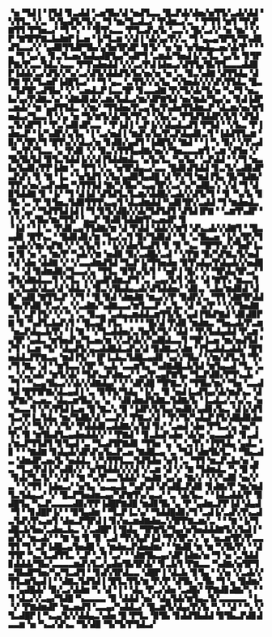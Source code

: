 ▝▅▝▜▟▐▝▐▜▟▝▊▃▟▟▝▃▅▜▙▞▟▝▅▟▜▃▃▝█▃▛▟▞▟▅▞▅▜▜▞▃▟▞▟▟▝▚▜▜▃▝▞▃▝▚▜▄▟▜▞▜▞▄▝▜▝▆▞▜▃▟▃▞▝▛▟▆▃▞▃▝▝▛▜▜▝▆▜▝▜▚▛▇▜▜▝▛▜▅▃▞▝▜▝▚▝▝▝▉▜▚▃▃▝▛▜▃▟▚▞▙▝▃▃▚▝█▞▃▞▞▝▅▝▆▞▝▞▛▝▇▜▛▛▇▃▙▟▆▛▐▃▅▝▐▞▜▃▆▝▞▟▐▝▟▞▄▞▛▞▃▝▜▝▄▃▄▜▛▜▞▜▚▟▉▟▜▃▃▞▞▝▄▟▉▜▜▟▛▜▙▞▄▜▅▜▛▟▛▝▊▜▞▝▅▝▆▝▅▜▅▟▄▃▅▞▟▞▛▝▝▝▄▝▜▝▄▞▄▝▊▃▜▃▅▞▙▟▄▟█▜▄▞▚▟▛▜▝▃▆▟▞▜▅▟▐▞▃▜▃▝▄▞▙▝▊▜▛▛▇▞▛▃▃▜▟▃▚▃▃▝▛▜▚▟▅▟▟▝▞▞▃▞▛▟▐▟▅▃▞▟▜▜▄▜▙▜▜▃▃▃▟▟▉▛▐▟▟▞▃▞▟▜▞▞▚▞▃▞▟▜▞▟▟▟▜▞▙▞▅▞▅▝▅▝▃▝▉▃▚▟▇▝▟▜▜▟▄▝▟▛▇▝▛▞▜▃▅▛▐▟█▜▃▞▝▝▜▝▄▃▝▃▜▜▞▞▄▜▄▝▚▜▅▟▞▞▞▟▚▜▜▟▃▝█▃▝▜▟▜▛▃▟▜▙▞▝▞▝▃▅▟▃▛▐▃▃▜▛▝▊▃▃▟▇▝▛▞▜▞▟▞▜▞▅▝▚▞▜▝▅▃▙▞▄▞▛▟▇▃▚▞▝▟▇▟▊▟▞▃▆▞▙▟▃▞▆▞▟▛▇▜▟▝▅▞▆▟▞▜▄▞▄▝▊▟▐▟▛▃▆▟▞▝▆▝▄▟▜▜▟▃▝▞▆▞▝▜▜▟▅▞▛▃▄▜▄▜▚▟▅▜▜▟▆▃▛▝▟▃▆▞▅▞▆▜▅▟▃▞▜▃▃▜▝▞▄▝▅▝▜▞▆▜▞▟▞▜▞▜▚▞▝▞▙▞▃▝▛▜▟▜▟▟▛▞▙▜▝▟▜▟▃▜▞▟▛▜▝▝▛▃▚▟▊▟▛▃▃▝▝▛▐▟▐▝▃▛▐▞▞▟▄▟▃▟▜▝▛▜▟▝▝▞▙▃▝▛▐▟▅▃▛▝▐▞▚▟▛▞▄▜▄▝▐▝▃▞▅▟▐▝▆▟▚▞▙▞▛▃▛▟▄▟▊▃▜▝▐▟▟▜▜▃▆▝▉▞▚▜▛▞▜▝█▜▚▞▞▟▃▞▅▝▊▟▉▞▄▟▜▝▐▟█▜▞▝▇▟▝▝▐▝▚▝▉▞▝▞▛▃▟▝▚▞▛▞▜▃▃▝▄▝▛▟▊▝▞▝▉▃▚▜▜▜▄▟▇▞▅▞▞▜▅▃▃▃▆▜▝▃▆▝▟▜▅▝▞▜▙▜▙▜▟▝▉▜▃▜▟▟▐▞▞▟▐▜▟▟▆▟▃▝▄▜▄▜▃▝▚▞▙▞▝▃▛▟▟▝▝▞▜▝▅▃▙▞▙▟▊▞▛▛▐▟▆▝▃▝▛▜▝▞▃▝▅▜▛▟▄▃▞▃▃▝█▟▊▟▜▟▟▝▊▃▜▞▃▟▉▟▛▃▛▟▚▝▊▝▇▝▐▃▝▝▅▜▟▜▝▞▙▞▄▟▉▜▄▟█▝▟▝▛▞▜▝▆▟▐▜▄▝█▞▜▟▇▞▜▜▚▞▅▞▃▟▚▟▅▝▚▜▜▜▟▝▇▞▚▜▙▞▚▃▄▜▛▞▃▞▚▞▚▟█▃▚▝▞▟▝▜▝▟▉▜▟▟▇▝▊▝▐▞▝▜▝▟▐▟▝▟▜▟▜▃▜▃▆▞▟▟█▞▃▟▞▞▟▜▞▜▝▝▊▝▚▞▙▝▊▜▙▝▃▝▛▝▊▜▅▃▜▟▉▜▜▜▚▃▄▜▝▟▃▟▆▟▟▝▚▟▊▜▛▞▃▟▟▝▜▝▆▟▅▟▃▞▆▝▄▞▝▜▟▜▜▟▐▟▐▝▜▝▊▜▞▟█▞▞▟▞▜▟▜▟▜▝▟▜▟▐▛▇▝▝▃▆▜▚▟▛▝▐▝▞▝▄▜▙▞▆▞▜▜▞▝▄▃▛▝▉▟▊▜▟▟▇▜▚▃▅▟▛▝▊
▝▐▟▝▝▐▝▃▝▛▟▊▃▄▜▜▟▇▞▆▝▟▝▛▟▟▝▟▟▞▞▆▜▝▟▚▃▟▞▞▟▇▜▝▝█▃▄▟▊▝█▜▚▃▝▝█▟▊▟▊▞▆▝▜▃▞▃▜▝▉▞▜▟▉▟▝▝▊▝▃▜▙▃▅▝▐▞▄▜▛▞▜▃▚▟▞▞▆▞▄▛▇▝▞▝▄▜▄▜▝▝▐▞▞▟▅▜▃▟▜▝▊▝▉▝▚▃▝▜▛▜▚▞▞▜▅▛▐▃▆▝▉▝▅▝▃▝▆▞▛▝▚▟▞▞▆▝▅▟▉▝▉▞▃▟█▞▃▟▝▝▞▛▇▝▉▞▚▛▇▃▜▞▅▟▞▟▝▟▅▝▟▟▇▝▞▝▞▃▃▟▆▟▜▟▝▜▃▛▐▞▜▜▅▟▅▝▉▜▚▟▄▞▛▟▄▟▞▞▅▟█▃▝▝▟▝▉▟▆▟▉▞▜▃▃▞▄▝▜▜▃▝▉▜▚▞▙▜▝▝▅▛▐▝█▞▝▞▝▜▛▟▄▜▛▃▞▝▟▜▞▟▇▟▃▃▜▝▞▜▃▝▞▞▄▟▛▟▆▃▛▜▝▃▝▃▄▞▙▜▝▟▞▝▟▝▇▜▚▝▆▃▃▜▝▃▜▃▟▞▟▃▞▟▝▟▟▃▚▝▉▃▚▜▙▟▄▃▟▞▟▜▟▟▅▞▝▟▊▃▝▃▙▞▆▟▉▟▝▟█▞▚▟█▝▇▜▜▃▛▝▞▜▝▝█▝▉▟▝▟▆▟▇▝▆▃▞▞▛▝▉▟▛▞▃▝▜▜▝▟▇▜▛▟▟▜▅▞▛▟█▝▛▃▞▃▝▞▃▟▇▞▚▟▇▃▃▞▆▜▃▃▛▝▃▜▃▝▟▝▚▞▛▝▝▞▞▜▅▟▇▃▜▝▃▛▐▜▞▝▞▝▚▝▃▝▉▃▄▝▃▟▄▃▆▟▟▃▆▜▜▞▙▝▄▟▐▜▙▛▇▟▝▟▊▟▉▛▇▝▊▝▚▟▜▃▙▟▚▜▝▝█▃▄▛▐▜▃▝▝▝▝▝█▞▟▝▛▟▉▝▆▟▆▃▝▜▅▃▟▞▛▃▆▝▅▃▛▟▄▃▙▜▚▝▐▝▇▝▝▞▜▃▟▟▅▞▃▜▅▜▞▜▞▝▟▟▝▝▛▞▙▟▄▟▟▝▛▃▆▝▄▜▛▝▄▟▃▝▆▜▅▟▚▞▜▃▅▞▆▝▞▃▛▟▞▞▚▟█▟▃▃▜▝▜▛▐▃▅▝▆▞▅▟▜▟▝▞▜▝▐▃▆▝▜▞▝▟▄▟▜▞▄▃▟▟█▟▃▟▚▞▟▝▉▟▇▃▞▟▆▝▐▜▃▟▟▃▟▟▞▝█▜▅▟▟▃▛▛▇▃▄▝▆▟▐▜▞▝▐▛▐▃▙▃▜▟█▃▄▟▊▝▄▞▞▜▙▞▝▞▆▞▟▜▃▜▝▜▚▞▜▝▇▃▝▟▝▝▆▜▃▃▚▜▛▝▚▃▙▝▃▃▆▜▄▝▚▟▇▟█▃▙▜▟▝▆▜▄▃▟▝▜▃▝▃▃▝▞▃▚▟▞▝▆▜▞▟▞▝▜▟▚▃▛▟▆▃▞▝▃▞▛▃▄▛▇▜▄▝▜▃▛▟▉▞▛▜▚▃▙▝▝▜▝▝▚▃▄▜▙▃▞▞▟▞▞▟▇▟▄▞▝▞▝▟▛▟█▝▜▛▇▃▚▝▜▜▙▞▆▞▝▜▅▝▃▃▟▜▟▝█▜▜▛▇▞▟▃▄▟▐▝▃▝▉▜▜▞▜▟▄▝▐▞▃▝▉▝▅▟▐▃▟▜▄▞▟▞▆▟▚▃▝▟▄▛▇▞▚▃▅▃▝▟▄▃▆▜▙▞▄▝▄▝▝▟▊▟▆▟▜▟▇▃▜▟▇▞▙▝▐▃▟▃▞▃▚▞▃▝▅▝▅▃▃▜▝▞▚▜▜▟▐▃▅▝█▝▇▃▚▝▉▝▐▟▛▞▙▜▄▞▅▟▉▞▄▟▊▞▙▃▝▟▐▞▟▜▜▃▞▛▐▃▜▟▄▝▆▞▜▟█▞▟▝▃▃▛▞▝▛▇▃▞▟▝▝▛▞▜▞▚▟▄▛▐▜▞▟█▟▉▟▅▞▃▞▞▝▜▞▞▝▞▜▞▝▛▟▟▟▊▃▟▟▇▞▄▜▟▝▊▞▝▃▅▟▝▟▅▝▛▜▃▞▄▝▅▞▚▜▚▝▉▝▆▜▙▟▜▃▄▟▅▟▟▞▞▝▝▛▇▟▝▝▊▃▙▟▚▟▅▝▟▞▅▝▄▃▃▟▞▝▊▃▟▞▆▃▛▜▜▟▜▝▊▜▄▟▝▃▝▜▃▟▜▛▇▟▊▝▜▜▅▝▄▝▄▝▃▜▚▝▐▜▜▟▄▝▄▟▃▝▊▝▝▝▇▟▇▝▊▟▄▟▞▟▛▟▚▞▙▃▛▃▅▝▇▟█▃▄▝▃▝▜▟▝▟▆▜▙▜▃▝▝▜▙▃▟▃▝▟▆▟▛▃▅▞▙▝▅▟▟▃▝▞▚▜▜▜▃▃▜▟▜▟▅▝▅▜▝▃▝▜▜▝▆▃▛▃▙▞▅▝▄▃▝▜▃▞▛▟▐▞▚▟▉▞▞▝▅▜▜▟▟▞▞▞▟▝▞▃▆▝▟▝▞▝▇▝▜▟▆▟▃▝▚▝█▝▛▝▊▟▞▜▃▜▞▝▞▟▝▝▇▝▚▞▛▃▃▜▟▟▞▝▅▟▇▝▄▞▄▝▇▞▞▝▞▞▚▟▉▝▅▞▞▃▝▝▞▜▜▝▐▟▅▃▞▝▅▜▄▝▄▃▄▃▙▝▚▟▚▟▝▟▚▟█▃▛▟▉▝▊▟▇▞▛▝▆▞▆▟▜▃▜▟▄▃▞▝▞▝█▃▛▜▅▟▆▃▄▞▚▛▇▜▚▞▄▃▞▝▃▝▟▞▙▃▝▝▐▟▃▟▟▞▛▝▉▟█▜▄▝▚▃▛▃▃▃▃▟▉▞▛▛▐▟█▛▇▟█▝▆▟▊▜▙▝▄▝▛▝▄▟▆▃▛▛▐▟▝▟▄▟▝▜▝▝▊▟█▛▐▞▝▝▉▜▄▟▆▝▝▜▃▛▐▃▚▞▝▜▟▟█▟▊▞▜▝▃▟▐▞▃▟▚▜▚▃▟▃▜▟▚▜▚▃▅▜▝▟▅▃▛▜▛▟▐▝▊▞▅▃▆▟▇▟▅▃▚▜▛▛▇▃▆▞▃▝▝▝▇▝▐▞▜▟█▃▙▜▅▞▃▟▅▃▙▃▝▞▃▟█▛▐▝█▟▄▝▜▛▇▜▞▜▄▞▅▜▅▟▟▟▇▜▞▞▙▟▐▝▅▜▞▝▆▃▟▞▝▝▇▝▆▝▊▝▉▝▃▟▝▜▚▜▄▛▐▟▝▜▚▜▛▃▚▝▄▝▅▃▆▜▛▞▛▃▃▜▜▝▜▝▃▛▐▟█▃▄▜▅▟█▝▄▝▆▟▅▃▛▟▅▟▆▞▝▝▇▟█▝▆▝▆▝▚▜▙▜▚▝▝▟▜▜▛▝▚▃▜▃▟▜▜▃▝▃▛▝▃▜▝▃▞▝▝▟▇▜▙▃▄▞▟▛▐▟▆▞▅▝▜▝▅▝▃▜▟▟▊▟▟▟▞▜▙▞▃▃▃▃▆▟▚▜▃▞▄▟▅▜▙▜▛▟▞▝▊▃▙▜▝▛▇▃▃▝▚▟▇▞▅▜▛▜▃▜▙▟▛▜▅▞▚▞▜▃▟▜▝▝▊▟▚▜▛▟▃▃▝▟█▛▐▝▟▃▙▝▊▜▄▝▝▞▅▝▞▃▟▞▞▜▜▃▆▜▄▟▐▝▝▟▇▃▜▟▜▟▐▝█▜▃▜▜▞▆▝▛▞▛▝▟▜▙▝▃▜▙▝▜▝▄▝█▟▆▞▝▝▄▟█▟▞▝▉▞▃▞▟▟▆▝▚▝▟▝▐▝▝▟▄▝▛▃▞▟▅▝▃▟█▞▝▛▇▟▊▟▇▞▚▝▝▜▝▟▃▞▞▃▄▞▜▟█▝▚▃▃▃▃▝▉▝▟▟▟▝▅▞▝▟▄▜▟▞▆▜▄▃▜▞▃▃▃▃▃▝▐▃▝▞▝▛▇▟▆▟▛▝▆▃▅▟▜▝▃▃▄▞▚▟▟▃▞▝█▃▆▜▞▟▄▞▛▞▙▝▚▝▝▟▝▝▚▝▞▜▃▟█▛▐▝▚▃▄▜▞▞▟▟▄▃▚▟▅▝█▝▛▜▃▝▉▜▙▝▊▟▟▜▙▟▟▝▉▜▙▃▛▟▊▟▃▃▆▝▅▝▚▃▞▟▚▃▝▜▞▟▉▝▜▞▜▞▛▜▟▃▞
